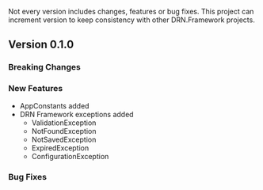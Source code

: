 Not every version includes changes, features or bug fixes. This project can increment version to keep consistency with other DRN.Framework projects.

## Version 0.1.0

### Breaking Changes

### New Features

* AppConstants added
* DRN Framework exceptions added
  * ValidationException
  * NotFoundException
  * NotSavedException
  * ExpiredException
  * ConfigurationException

### Bug Fixes